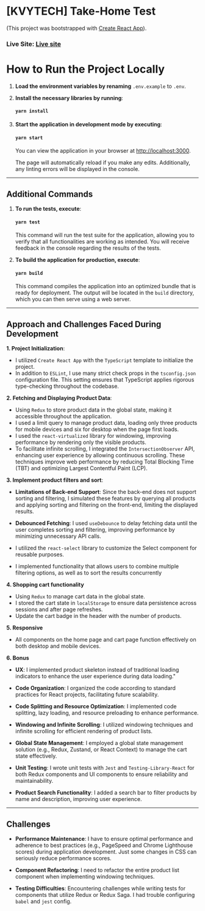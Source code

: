 # [KVYTECH] Take-Home Test

(This project was bootstrapped with [Create React App](https://github.com/facebook/create-react-app)).

### Live Site: [Live site](http://www.interview.khoa-life.com)

# How to Run the Project Locally

1. **Load the environment variables by renaming** `.env.example` to `.env`.
2. **Install the necessary libraries by running**:

   #### `yarn install`

3. **Start the application in development mode by executing**:

   #### `yarn start`

   You can view the application in your browser at [http://localhost:3000](http://localhost:3000).

   The page will automatically reload if you make any edits. Additionally, any linting errors will be displayed in the console.

---

## Additional Commands

1. **To run the tests, execute**:

   #### `yarn test`

   This command will run the test suite for the application, allowing you to verify that all functionalities are working as intended. You will receive feedback in the console regarding the results of the tests.

2. **To build the application for production, execute**:

   #### `yarn build`

   This command compiles the application into an optimized bundle that is ready for deployment. The output will be located in the `build` directory, which you can then serve using a web server.

---

## Approach and Challenges Faced During Development

**1. Project Initialization**:

- I utilized `Create React App` with the `TypeScript` template to initialize the project.
- In addition to `ESLint`, I use many strict check props in the `tsconfig.json` configuration file. This setting ensures that TypeScript applies rigorous type-checking throughout the codebase.

**2. Fetching and Displaying Product Data**:

- Using `Redux` to store product data in the global state, making it accessible throughout the application.
- I used a limit query to manage product data, loading only three products for mobile devices and six for desktop when the page first loads.
- I used the `react-virtualized` library for windowing, improving performance by rendering only the visible products.
- To facilitate infinite scrolling, I integrated the `IntersectionObserver` API, enhancing user experience by allowing continuous scrolling. These techniques improve web performance by reducing Total Blocking Time (TBT) and optimizing Largest Contentful Paint (LCP).

**3. Implement product filters and sort**:

- **Limitations of Back-end Support**: Since the back-end does not support sorting and filtering, I simulated these features by querying all products and applying sorting and filtering on the front-end, limiting the displayed results.

- **Debounced Fetching**: I used `useDebounce` to delay fetching data until the user completes sorting and filtering, improving performance by minimizing unnecessary API calls.

- I utilized the `react-select` library to customize the Select component for reusable purposes.

- I implemented functionality that allows users to combine multiple filtering options, as well as to sort the results concurrently

**4. Shopping cart functionality**

- Using `Redux` to manage cart data in the global state.
- I stored the cart state in `localStorage` to ensure data persistence across sessions and after page refreshes.
- Update the cart badge in the header with the number of products.

**5. Responsive**

- All components on the home page and cart page function effectively on both desktop and mobile devices.

**6. Bonus**
- **UX**: I implemented product skeleton instead of traditional loading indicators to enhance the user experience during data loading."

- **Code Organization**: I organized the code according to standard practices for React projects, facilitating future scalability.

- **Code Splitting and Resource Optimization**: I implemented code splitting, lazy loading, and resource preloading to enhance performance.

- **Windowing and Infinite Scrolling**: I utilized windowing techniques and infinite scrolling for efficient rendering of product lists.

- **Global State Management**: I employed a global state management solution (e.g., Redux, Zustand, or React Context) to manage the cart state effectively.

- **Unit Testing**: I wrote unit tests with `Jest` and `Testing-Library-React` for both Redux components and UI components to ensure reliability and maintainability.

- **Product Search Functionality**: I added a search bar to filter products by name and description, improving user experience.
***

## Challenges

- **Performance Maintenance**: I have to ensure optimal performance and adherence to best practices (e.g., PageSpeed and Chrome Lighthouse scores) during application development. Just some changes in CSS can seriously reduce performance scores.

- **Component Refactoring**: I need to refactor the entire product list component when implementing windowing techniques.

- **Testing Difficulties**: Encountering challenges while writing tests for components that utilize Redux or Redux Saga. I had trouble configuring `babel` and `jest` config.
